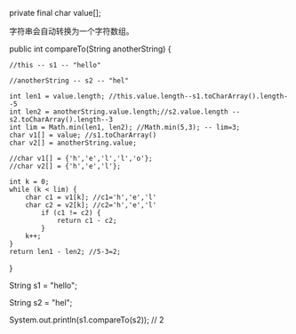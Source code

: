 private final char value[];

字符串会自动转换为一个字符数组。
  
public int compareTo(String anotherString) {
	
	//this -- s1 -- "hello"
	
	//anotherString -- s2 -- "hel"

    int len1 = value.length; //this.value.length--s1.toCharArray().length--5
    int len2 = anotherString.value.length;//s2.value.length -- s2.toCharArray().length--3
    int lim = Math.min(len1, len2); //Math.min(5,3); -- lim=3;
    char v1[] = value; //s1.toCharArray()
    char v2[] = anotherString.value;

    //char v1[] = {'h','e','l','l','o'};
    //char v2[] = {'h','e','l'};

    int k = 0;
    while (k < lim) {
    	char c1 = v1[k]; //c1='h','e','l'
        char c2 = v2[k]; //c2='h','e','l'
        	if (c1 != c2) {
        		return c1 - c2;
        	}
       	k++;
    }
    return len1 - len2; //5-3=2;
}
   
   String s1 = "hello";
   
   String s2 = "hel";
   
   System.out.println(s1.compareTo(s2)); // 2